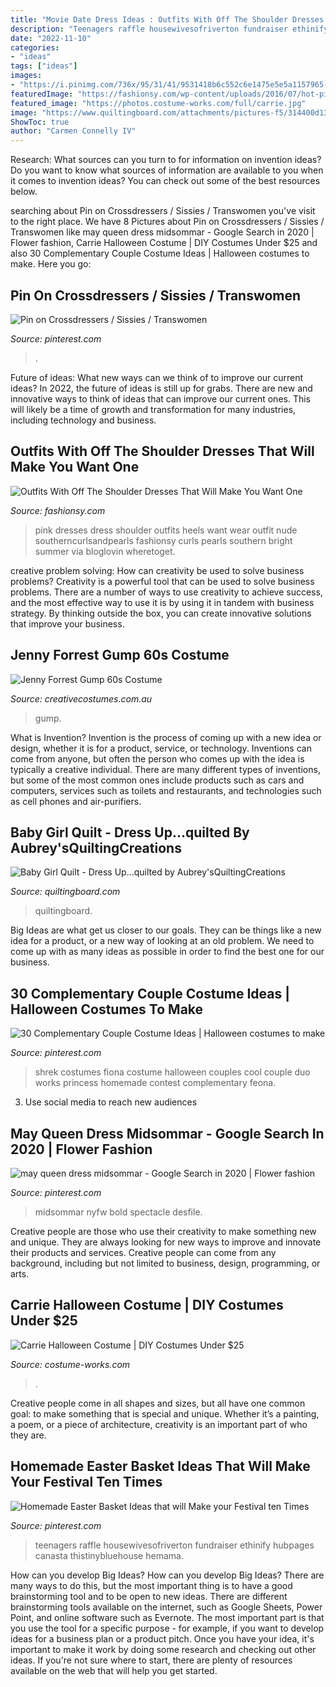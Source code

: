 ```yaml
---
title: "Movie Date Dress Ideas : Outfits With Off The Shoulder Dresses That Will Make You Want One"
description: "Teenagers raffle housewivesofriverton fundraiser ethinify hubpages canasta thistinybluehouse hemama"
date: "2022-11-10"
categories:
- "ideas"
tags: ["ideas"]
images:
- "https://i.pinimg.com/736x/95/31/41/9531418b6c552c6e1475e5e5a1157965--cool-halloween-costumes-couples-halloween.jpg"
featuredImage: "https://fashionsy.com/wp-content/uploads/2016/07/hot-pink-dress-what-to-wear-to-a-wedding-11-630x945.jpg"
featured_image: "https://photos.costume-works.com/full/carrie.jpg"
image: "https://www.quiltingboard.com/attachments/pictures-f5/314400d1329900251-img_0453.jpg"
ShowToc: true
author: "Carmen Connelly IV"
---
```



Research: What sources can you turn to for information on invention ideas?
Do you want to know what sources of information are available to you when it comes to invention ideas? You can check out some of the best resources below.

	

		
searching about Pin on Crossdressers / Sissies / Transwomen you've visit to the right place. We have 8 Pictures about Pin on Crossdressers / Sissies / Transwomen like may queen dress midsommar - Google Search in 2020 | Flower fashion, Carrie Halloween Costume | DIY Costumes Under $25 and also 30 Complementary Couple Costume Ideas | Halloween costumes to make. Here you go:
		
    
## Pin On Crossdressers / Sissies / Transwomen

<img loading=lazy src="https://i.pinimg.com/736x/77/4b/7b/774b7b9a6d92c224b9e1f97f2f17e2aa.jpg" onerror="this.onerror=null;this.src='https://tse2.mm.bing.net/th?id=OIP.DYbGMakLgsqRHPF9hCUXJQHaJ3&amp;pid=15.1';" alt="Pin on Crossdressers / Sissies / Transwomen">

_Source: pinterest.com_

>. 

	

Future of ideas: What new ways can we think of to improve our current ideas?
In 2022, the future of ideas is still up for grabs. There are new and innovative ways to think of ideas that can improve our current ones. This will likely be a time of growth and transformation for many industries, including technology and business.

    
## Outfits With Off The Shoulder Dresses That Will Make You Want One

<img loading=lazy src="https://fashionsy.com/wp-content/uploads/2016/07/hot-pink-dress-what-to-wear-to-a-wedding-11-630x945.jpg" onerror="this.onerror=null;this.src='https://tse2.mm.bing.net/th?id=OIP.UvndZPCnS2M-jeMt2Ddz_QHaLH&amp;pid=15.1';" alt="Outfits With Off The Shoulder Dresses That Will Make You Want One">

_Source: fashionsy.com_

>pink dresses dress shoulder outfits heels want wear outfit nude southerncurlsandpearls fashionsy curls pearls southern bright summer via bloglovin wheretoget. 

	

creative problem solving: How can creativity be used to solve business problems?
Creativity is a powerful tool that can be used to solve business problems. There are a number of ways to use creativity to achieve success, and the most effective way to use it is by using it in tandem with business strategy. By thinking outside the box, you can create innovative solutions that improve your business.

    
## Jenny Forrest Gump 60s Costume

<img loading=lazy src="https://www.creativecostumes.com.au/wp-content/uploads/2018/07/CC_April_18_051-768x1024.jpg" onerror="this.onerror=null;this.src='https://tse2.mm.bing.net/th?id=OIP.Zhlg_zvWFvqi0N8Mn0D5DQHaJ4&amp;pid=15.1';" alt="Jenny Forrest Gump 60s Costume">

_Source: creativecostumes.com.au_

>gump. 

	

What is Invention?
Invention is the process of coming up with a new idea or design, whether it is for a product, service, or technology. Inventions can come from anyone, but often the person who comes up with the idea is typically a creative individual. There are many different types of inventions, but some of the most common ones include products such as cars and computers, services such as toilets and restaurants, and technologies such as cell phones and air-purifiers.

    
## Baby Girl Quilt - Dress Up...quilted By Aubrey&#039;sQuiltingCreations

<img loading=lazy src="https://www.quiltingboard.com/attachments/pictures-f5/314400d1329900251-img_0453.jpg" onerror="this.onerror=null;this.src='https://tse2.mm.bing.net/th?id=OIP.hdyAt4dtmKgk73jKovgTcQHaJ3&amp;pid=15.1';" alt="Baby Girl Quilt - Dress Up...quilted by Aubrey&#039;sQuiltingCreations">

_Source: quiltingboard.com_

>quiltingboard. 

	

Big Ideas are what get us closer to our goals. They can be things like a new idea for a product, or a new way of looking at an old problem. We need to come up with as many ideas as possible in order to find the best one for our business.

    
## 30 Complementary Couple Costume Ideas | Halloween Costumes To Make

<img loading=lazy src="https://i.pinimg.com/736x/95/31/41/9531418b6c552c6e1475e5e5a1157965--cool-halloween-costumes-couples-halloween.jpg" onerror="this.onerror=null;this.src='https://tse3.mm.bing.net/th?id=OIP.iqvShZDLBhLSRuPj3R14hQHaKe&amp;pid=15.1';" alt="30 Complementary Couple Costume Ideas | Halloween costumes to make">

_Source: pinterest.com_

>shrek costumes fiona costume halloween couples cool couple duo works princess homemade contest complementary feona. 

	

3. Use social media to reach new audiences

    
## May Queen Dress Midsommar - Google Search In 2020 | Flower Fashion

<img loading=lazy src="https://i.pinimg.com/736x/80/eb/52/80eb5220e1464a2572d1629a7bbe5990.jpg" onerror="this.onerror=null;this.src='https://tse2.mm.bing.net/th?id=OIP.NYW48AgcU1CPz38jCY2kGAHaLH&amp;pid=15.1';" alt="may queen dress midsommar - Google Search in 2020 | Flower fashion">

_Source: pinterest.com_

>midsommar nyfw bold spectacle desfile. 

	

Creative people are those who use their creativity to make something new and unique. They are always looking for new ways to improve and innovate their products and services. Creative people can come from any background, including but not limited to business, design, programming, or arts.

    
## Carrie Halloween Costume | DIY Costumes Under $25

<img loading=lazy src="https://photos.costume-works.com/full/carrie.jpg" onerror="this.onerror=null;this.src='https://tse2.mm.bing.net/th?id=OIP.whxzxK3E7BZHV9REiN6szAHaJ3&amp;pid=15.1';" alt="Carrie Halloween Costume | DIY Costumes Under $25">

_Source: costume-works.com_

>. 

	

Creative people come in all shapes and sizes, but all have one common goal: to make something that is special and unique. Whether it’s a painting, a poem, or a piece of architecture, creativity is an important part of who they are.

    
## Homemade Easter Basket Ideas That Will Make Your Festival Ten Times

<img loading=lazy src="https://i.pinimg.com/736x/d1/8d/1a/d18d1a24c9886c7e41787e65da3514ec.jpg" onerror="this.onerror=null;this.src='https://tse1.mm.bing.net/th?id=OIP.9tCMkwJvAiBItk0lKd87mAHaJ6&amp;pid=15.1';" alt="Homemade Easter Basket Ideas that will Make your Festival ten Times">

_Source: pinterest.com_

>teenagers raffle housewivesofriverton fundraiser ethinify hubpages canasta thistinybluehouse hemama. 

	

How can you develop Big Ideas?
How can you develop Big Ideas? There are many ways to do this, but the most important thing is to have a good brainstorming tool and to be open to new ideas. There are different brainstorming tools available on the internet, such as Google Sheets, Power Point, and online software such as Evernote. The most important part is that you use the tool for a specific purpose - for example, if you want to develop ideas for a business plan or a product pitch. Once you have your idea, it's important to make it work by doing some research and checking out other ideas. If you're not sure where to start, there are plenty of resources available on the web that will help you get started.

